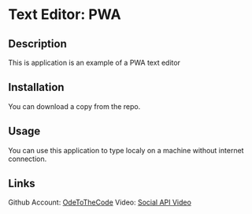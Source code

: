 # Text Editor: PWA

## Description

This is application is an example of a PWA text editor

## Installation

You can download a copy from the repo.

## Usage

You can use this application to type localy on a machine without internet connection.

## Links
Github Account: [OdeToTheCode](https://github.com/OdeToTheCode/)
Video: [Social API Video](https://drive.google.com/file/d/1OZHA3Sp6PJsEnB9qvjILPSCPQr1nkWNX/view?usp=sharing)